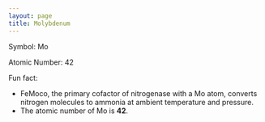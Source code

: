 ```yaml
---
layout: page
title: Molybdenum
---
```


Symbol: Mo

Atomic Number: 42

Fun fact:
- FeMoco, the primary cofactor of nitrogenase with a Mo atom, converts nitrogen molecules to ammonia at ambient temperature and pressure.
- The atomic number of Mo is **42**.